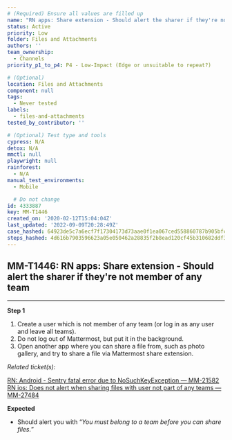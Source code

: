 ```yaml
---
# (Required) Ensure all values are filled up
name: "RN apps: Share extension - Should alert the sharer if they're not member of any team"
status: Active
priority: Low
folder: Files and Attachments
authors: ''
team_ownership:
  - Channels
priority_p1_to_p4: P4 - Low-Impact (Edge or unsuitable to repeat?)

# (Optional)
location: Files and Attachments
component: null
tags:
  - Never tested
labels:
  - files-and-attachments
tested_by_contributor: ''

# (Optional) Test type and tools
cypress: N/A
detox: N/A
mmctl: null
playwright: null
rainforest:
  - N/A
manual_test_environments:
  - Mobile

  # Do not change
id: 4333887
key: MM-T1446
created_on: '2020-02-12T15:04:04Z'
last_updated: '2022-09-09T20:28:49Z'
case_hashed: 64923de5c7a6ecf7f17304173d73aae0f1ea067ced558860787b905bfc044fdf17ae81f078abbbef3bbbadf53afb8143
steps_hashed: 4d616b7903596623a05e050462a28835f2b8ead120cf45b310682ddf3d91c34feb080e1d02df732c8abe94784da8130b
---
```


<!-- (Auto-generated) Based on frontmatter's "key" and "name" -->

## MM-T1446: RN apps: Share extension - Should alert the sharer if they're not member of any team

---

**Step 1**

1. Create a user which is not member of any team (or log in as any user and leave all teams).
2. Do not log out of Mattermost, but put it in the background.
3. Open another app where you can share a file from, such as photo gallery, and try to share a file via Mattermost share extension.

_Related ticket(s):_

[RN: Android - Sentry fatal error due to NoSuchKeyException — MM-21582](https://mattermost.atlassian.net/browse/MM-21582)\
[RN ios: Does not alert when sharing files with user not part of any teams — MM-27484](https://mattermost.atlassian.net/browse/MM-27484)

**Expected**

- Should alert you with “_You must belong to a team before you can share files._”
